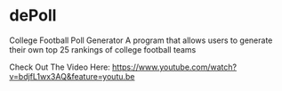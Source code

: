 # dePoll
College Football Poll Generator
A program that allows users to generate their own top 25 rankings of college football teams 

Check Out The Video Here:
https://www.youtube.com/watch?v=bdjfL1wx3AQ&feature=youtu.be
